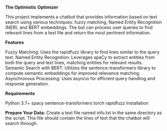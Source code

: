 **The Optimistic Optimizer**

This project implements a chatbot that provides information based on text search using various techniques: fuzzy matching, Named Entity Recognition (NER), and BERT embeddings. The bot can process user queries to find relevant lines from a text file and return the most pertinent information.

**Features**

Fuzzy Matching: Uses the rapidfuzz library to find lines similar to the query text.
Named Entity Recognition: Leverages spaCy to extract entities from both the query and text lines, matching entities for relevant results.
Semantic Search with BERT: Utilizes the sentence-transformers library to compute semantic embeddings for improved relevance matching.
Asynchronous Processing: Uses asyncio for efficient query handling and response generation.

**Requirements**

Python 3.7+
spacy
sentence-transformers
torch
rapidfuzz
Installation


**Prepare Your Data:** Create a text file named info.txt in the same directory as the script. This file should contain the lines of text that the chatbot will search through.

